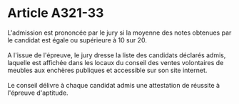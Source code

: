 # Article A321-33

L'admission est prononcée par le jury si la moyenne des notes obtenues par le candidat est égale ou supérieure à 10 sur 20. <br/><br/> A l'issue de l'épreuve, le jury dresse la liste des candidats déclarés admis, laquelle est affichée dans les locaux du conseil des ventes volontaires de meubles aux enchères publiques et accessible sur son site internet. <br/><br/> Le conseil délivre à chaque candidat admis une attestation de réussite à l'épreuve d'aptitude.